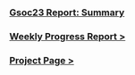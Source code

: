 ### [Gsoc23 Report: Summary](https://github.com/UtkarshSiddhpura/GSoc-2023-Sugarlabs/wiki/Gsoc23-Report:-Summary)
### [Weekly Progress Report >](https://github.com/UtkarshSiddhpura/GSoc-2023-Sugarlabs/wiki/Weekly-Progress-Report-Gsoc2023)
### [Project Page >](https://summerofcode.withgoogle.com/programs/2023/projects/YxWqJ2nt)
